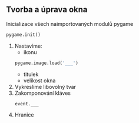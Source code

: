 ## Tvorba a úprava okna

Inicializace všech naimportovaných modulů pygame
```python
pygame.init()
```
1. Nastavíme:
    - ikonu 
    ```python
    pygame.image.load('___')
    ```
    - titulek
   - velikost okna
2. Vykreslíme libovolný tvar 
3. Zakomponování kláves
    ```python
    event.___
    ```
4. Hranice
